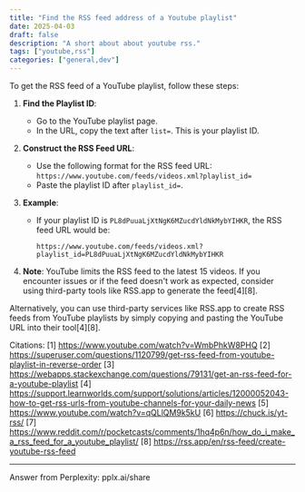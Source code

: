 ```yaml
---
title: "Find the RSS feed address of a Youtube playlist"
date: 2025-04-03
draft: false
description: "A short about about youtube rss."
tags: ["youtube,rss"]
categories: ["general,dev"]
---
```

To get the RSS feed of a YouTube playlist, follow these steps:

1. **Find the Playlist ID**:
   - Go to the YouTube playlist page.
   - In the URL, copy the text after `list=`. This is your playlist ID.

2. **Construct the RSS Feed URL**:
   - Use the following format for the RSS feed URL: `https://www.youtube.com/feeds/videos.xml?playlist_id=`
   - Paste the playlist ID after `playlist_id=`.

3. **Example**:
   - If your playlist ID is `PL8dPuuaLjXtNgK6MZucdYldNkMybYIHKR`, the RSS feed URL would be:
     ```
     https://www.youtube.com/feeds/videos.xml?playlist_id=PL8dPuuaLjXtNgK6MZucdYldNkMybYIHKR
     ```

4. **Note**: YouTube limits the RSS feed to the latest 15 videos. If you encounter issues or if the feed doesn't work as expected, consider using third-party tools like RSS.app to generate the feed[4][8].

Alternatively, you can use third-party services like RSS.app to create RSS feeds from YouTube playlists by simply copying and pasting the YouTube URL into their tool[4][8].

Citations:
[1] https://www.youtube.com/watch?v=WmbPhkW8PHQ
[2] https://superuser.com/questions/1120799/get-rss-feed-from-youtube-playlist-in-reverse-order
[3] https://webapps.stackexchange.com/questions/79131/get-an-rss-feed-for-a-youtube-playlist
[4] https://support.learnworlds.com/support/solutions/articles/12000052043-how-to-get-rss-urls-from-youtube-channels-for-your-daily-news
[5] https://www.youtube.com/watch?v=qQLlQM9k5kU
[6] https://chuck.is/yt-rss/
[7] https://www.reddit.com/r/pocketcasts/comments/1hq4p6n/how_do_i_make_a_rss_feed_for_a_youtube_playlist/
[8] https://rss.app/en/rss-feed/create-youtube-rss-feed

---
Answer from Perplexity: pplx.ai/share